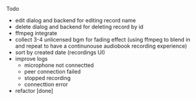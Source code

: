 Todo

- edit dialog and backend for editing record name
- delete dialog and backend for deleting record by id
- ffmpeg integrate
- collect 3-4 unlicensed bgm for fading effect (using ffmpeg to blend in and repeat to have a continunouse audiobook recording experience)
- sort by created date (recordings UI)
- improve logs
  - microphone not connectted
  - peer connection failed
  - stopped recording
  - connecttion error
- refactor [done]
